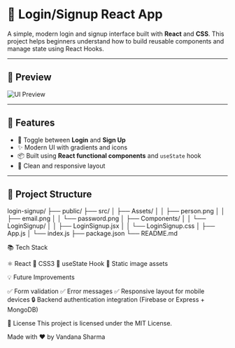 # 🔐 Login/Signup React App

A simple, modern login and signup interface built with **React** and **CSS**. This project helps beginners understand how to build reusable components and manage state using React Hooks.

---

## 📸 Preview

![UI Preview](./src/Assets/preview.png) <!-- Optional: Replace with an actual screenshot -->

---

## 🚀 Features

- 🔁 Toggle between **Login** and **Sign Up**
- ✨ Modern UI with gradients and icons
- 📦 Built using **React functional components** and `useState` hook
- 🎯 Clean and responsive layout

---

## 🧱 Project Structure

login-signup/
├── public/
├── src/
│ ├── Assets/
│ │ ├── person.png
│ │ ├── email.png
│ │ └── password.png
│ ├── Components/
│ │ └── LoginSignup/
│ │ ├── LoginSignup.jsx
│ │ └── LoginSignup.css
│ ├── App.js
│ └── index.js
├── package.json
└── README.md

📚 Tech Stack

⚛️ React
🎨 CSS3
🧠 useState Hook
📁 Static image assets

💡 Future Improvements

✅ Form validation
✅ Error messages
✅ Responsive layout for mobile devices
🔒 Backend authentication integration (Firebase or Express + MongoDB)

📄 License
This project is licensed under the MIT License.

Made with ❤️ by Vandana Sharma

